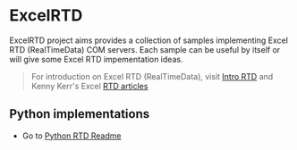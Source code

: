 # ExcelRTD

ExcelRTD project aims provides a collection of samples implementing Excel RTD (RealTimeData) COM servers.
Each sample can be useful by itself or will give some Excel RTD impementation ideas.

> For introduction on Excel RTD (RealTimeData), visit [Intro RTD](https://docs.microsoft.com/en-us/office/troubleshoot/excel/set-up-realtimedata-function) and Kenny Kerr's Excel [RTD articles](https://kennykerr.ca/articles/)

## Python implementations

* Go to [Python RTD Readme](https://github.com/chaelim/ExcelRTD/blob/master/python/README.md)

